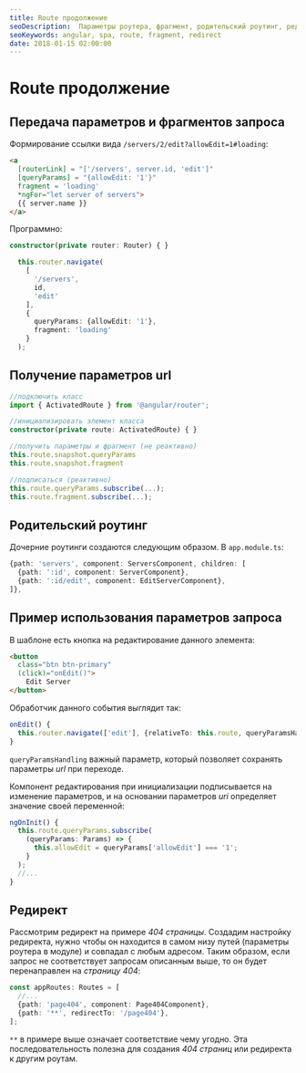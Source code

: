 ```yaml
---
title: Route продолжение
seoDescription:  Параметры роутера, фрагмент, родительский роутинг, редирект в Angular5.
seoKeywords: angular, spa, route, fragment, redirect
date: 2018-01-15 02:00:00
---
```

# Route продолжение

## Передача параметров и фрагментов запроса

Формирование ссылки вида `/servers/2/edit?allowEdit=1#loading`:

```html
<a
  [routerLink] = "['/servers', server.id, 'edit']"
  [queryParams] = "{allowEdit: '1'}"
  fragment = 'loading'
  *ngFor="let server of servers">
  {{ server.name }}
</a>
```

Программно:

```typescript
constructor(private router: Router) { }

  this.router.navigate(
    [
      '/servers',
      id,
      'edit'
    ], 
    {
      queryParams: {allowEdit: '1'},
      fragment: 'loading'
    }
  );
```

## Получение параметров url

```typescript
//подключить класс
import { ActivatedRoute } from '@angular/router';

//инициализировать элемент класса
constructor(private route: ActivatedRoute) { }

//получить параметры и фрагмент (не реактивно)
this.route.snapshot.queryParams
this.route.snapshot.fragment

//подписаться (реактивно)
this.route.queryParams.subscribe(...);	 
this.route.fragment.subscribe(...);
```

## Родительский роутинг

Дочерние роутинги создаются следующим образом. В `app.module.ts`:

```typescript
{path: 'servers', component: ServersComponent, children: [
  {path: ':id', component: ServerComponent},
  {path: ':id/edit', component: EditServerComponent},
]},
```

## Пример использования параметров запроса

В шаблоне есть кнопка на редактирование данного элемента:

```html
<button 
  class="btn btn-primary" 
  (click)="onEdit()">
    Edit Server
</button>
```

Обработчик данного события выглядит так:

```typescript
onEdit() {
  this.router.navigate(['edit'], {relativeTo: this.route, queryParamsHandling: 'preserve'});
}
```

`queryParamsHandling` важный параметр, который позволяет сохранять параметры *url* при переходе.

Компонент редактирования при инициализации подписывается на изменение параметров, и на основании параметров *uri* определяет значение своей переменной:

```typescript
ngOnInit() {
  this.route.queryParams.subscribe(
    (queryParams: Params) => {
      this.allowEdit = queryParams['allowEdit'] === '1';
    }
  );
  //...
}
```

## Редирект

Рассмотрим редирект на примере *404 страницы*. Создадим настройку редиректа, нужно чтобы он находится в самом низу путей (параметры роутера в модуле) и совпадал с любым адресом. Таким образом, если запрос не соответствует запросам описанным выше, то он будет перенаправлен на *страницу 404*:

```typescript
const appRoutes: Routes = [
  //...
  {path: 'page404', component: Page404Component},
  {path: '**', redirectTo: '/page404'},
];
```

`**` в примере выше означает соответствие чему угодно. Эта последовательность полезна для создания *404 страниц* или редиректа к другим роутам.